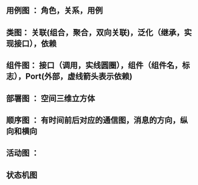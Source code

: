 ## 用例图 ： 角色，关系，用例
## 类图： 关联(组合，聚合，双向关联)，泛化（继承，实现接口），依赖
## 组件图： 接口（调用，实线圆圈），组件（组件名，标志），Port(外部，虚线箭头表示依赖) 
## 部署图 ： 空间三维立方体
## 顺序图 ： 有时间前后对应的通信图，消息的方向，纵向和横向
## 活动图 ： 
## 状态机图